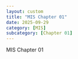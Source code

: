```yaml
---
layout: custom
title: "MIS Chapter 01"
date: 2025-09-29
category: [MIS]
subcategory: [Chapter 01]
---
```


MIS Chapter 01
